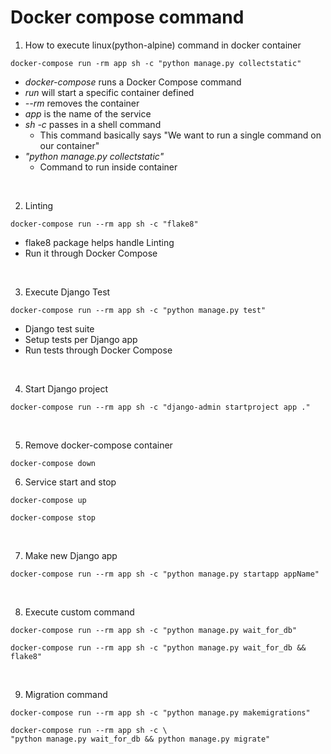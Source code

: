 # Docker compose command

1. How to execute linux(python-alpine) command in docker container

```shell
docker-compose run -rm app sh -c "python manage.py collectstatic"
```

* _docker-compose_ runs a Docker Compose command
* _run_ will start a specific container defined
* _--rm_ removes the container
* _app_ is the name of the service
* _sh -c_ passes in a shell command
    * This command basically says "We want to run a single command on our container"
* _"python manage.py collectstatic"_
    * Command to run inside container

<br>

2. Linting

```shell
docker-compose run --rm app sh -c "flake8"
```

* flake8 package helps handle Linting
* Run it through Docker Compose

<br>

3. Execute Django Test

```shell
docker-compose run --rm app sh -c "python manage.py test"
```

* Django test suite
* Setup tests per Django app
* Run tests through Docker Compose

<br>

4. Start Django project

```shell
docker-compose run --rm app sh -c "django-admin startproject app ."
```

<br>

5. Remove docker-compose container

```shell
docker-compose down 
```

6. Service start and stop

```shell
docker-compose up
```

```shell
docker-compose stop
```

<br>

7. Make new Django app

```shell
docker-compose run --rm app sh -c "python manage.py startapp appName"
```

<br>

8. Execute custom command

```shell
docker-compose run --rm app sh -c "python manage.py wait_for_db"
```

```shell
docker-compose run --rm app sh -c "python manage.py wait_for_db && flake8"
```

<br>


9. Migration command
```shell
docker-compose run --rm app sh -c "python manage.py makemigrations"
```
```shell
docker-compose run --rm app sh -c \
"python manage.py wait_for_db && python manage.py migrate"
```